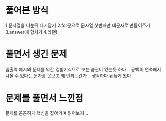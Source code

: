 # 풀어본 방식

1.문자열을 나눈뒤 다시담기
2.for문으로 문자열 첫번째만 대문자로 만들어주기
3.answer에 합치기
4.리턴!

# 풀면서 생긴 문제

입출력 예시와 문제를 약간 겉햝기식으로 보는 습관이 있는듯 하다 .. 공백이 연속해서 나올 수 있다는 문자를 못보고 왜 안되는건가 .. 생각하다 뒤늦게 봤다 ..

# 문제를 풀면서 느낀점 

문제를 꼼꼼하게 핵심을 짚어가며 읽어보자 ..
